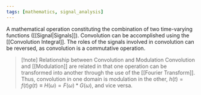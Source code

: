 ```yaml
---
tags: [mathematics, signal_analysis]
---
```

A mathematical operation constituting the combination of two time-varying functions ([[Signal|Signals]]). Convolution can be accomplished using the [[Convolution Integral]]. The roles of the signals involved in convolution can be reversed, as convolution is a commutative operation.

> [!note] Relationship between Convolution and Modulation
> Convolution and [[Modulation]] are related in that one operation can be transformed into another through the use of the [[Fourier Transform]]. Thus, convolution in one domain is modulation in the other, $h(t)=f(t)g(t)\equiv H(\omega)=F(\omega)\ast G(\omega)$, and vice versa.